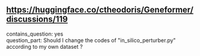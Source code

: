## https://huggingface.co/ctheodoris/Geneformer/discussions/119

contains_question: yes  
question_part: Should I change the codes of "in_silico_perturber.py" according to my own dataset ?